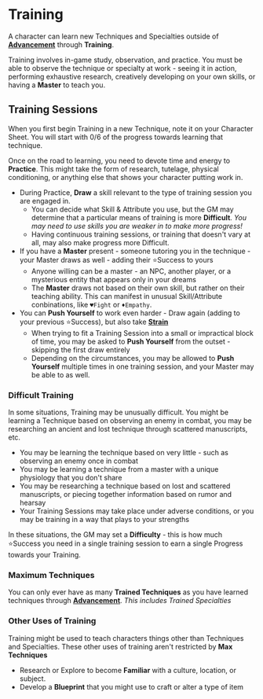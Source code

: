 # Training

A character can learn new Techniques and Specialties outside of **[Advancement](./Advancement.md "Advancement: Get stronger through experience")** through **Training**.

Training involves in-game study, observation, and practice. You must be able to observe the technique or specialty at work - seeing it in action, performing exhaustive research, creatively developing on your own skills, or having a **Master** to teach you.

## Training Sessions

When you first begin Training in a new Technique, note it on your Character Sheet. You will start with 0/6 of the progress towards learning that technique.

Once on the road to learning, you need to devote time and energy to **Practice**. This might take the form of research, tutelage, physical conditioning, or anything else that shows your character putting work in.

- During Practice, **Draw** a skill relevant to the type of training session you are engaged in.
  - You can decide what Skill & Attribute you use, but the GM may determine that a particular means of training is more **Difficult**. *You may need to use skills you are weaker in to make more progress!*
  - Having continuous training sessions, or training that doesn't vary at all, may also make progress more Difficult.
- If you have a **Master** present - someone tutoring you in the technique - your Master draws as well - adding their ⭐Success to yours
  - Anyone willing can be a master - an NPC, another player, or a mysterious entity that appears only in your dreams
  - The **Master** draws not based on their own skill, but rather on their teaching ability. This can manifest in unusual Skill/Attribute conbinations, like `♥Fight` or `♦Empathy`.
- You can **Push Yourself** to work even harder - Draw again (adding to your previous ⭐Success), but also take **[Strain](./Strain.md "Strain: Reduces one of your Attributes. Recover with Rest.")**
  - When trying to fit a Training Session into a small or impractical block of time, you may be asked to **Push Yourself** from the outset - skipping the first draw entirely
  - Depending on the circumstances, you may be allowed to **Push Yourself** multiple times in one training session, and your Master may be able to as well.

### Difficult Training

In some situations, Training may be unusually difficult. You might be learning a Technique based on observing an enemy in combat, you may be researching an ancient and lost technique through scattered manuscripts, etc.

- You may be learning the technique based on very little - such as observing an enemy once in combat
- You may be learning a technique from a master with a unique physiology that you don't share
- You may be researching a technique based on lost and scattered manuscripts, or piecing together information based on rumor and hearsay
- Your Training Sessions may take place under adverse conditions, or you may be training in a way that plays to your strengths

In these situations, the GM may set a **Difficulty** - this is how much ⭐Success you need in a single training session to earn a single Progress towards your Training.

### Maximum Techniques

You can only ever have as many **Trained Techniques** as you have learned techniques through **[Advancement](./Advancement.md "Advancement: Learn new Skills & grow stronger")**. *This includes Trained Specialties*

### Other Uses of Training

Training might be used to teach characters things other than Techniques and Specialties. These other uses of training aren't restricted by **Max Techniques**

- Research or Explore to become **Familiar** with a culture, location, or subject.
- Develop a **Blueprint** that you might use to craft or alter a type of item